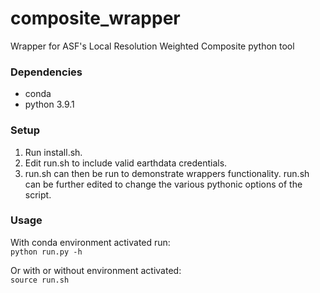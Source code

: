 # composite_wrapper
Wrapper for ASF's Local Resolution Weighted Composite python tool

### Dependencies
  - conda
  - python 3.9.1

### Setup
  1. Run install.sh.
  2. Edit run.sh to include valid earthdata credentials.
  3. run.sh can then be run to demonstrate wrappers functionality. run.sh can be further edited to change the various pythonic options of the script.

### Usage
  With conda environment activated run:  
    `python run.py -h`  

  Or with or without environment activated:  
  `source run.sh`
